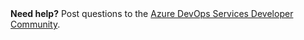 <div class="alert alert-info">
    <strong>Need help?</strong> Post questions to the <a href="https://go.microsoft.com/fwlink/?LinkId=615292" data-raw-source="[Azure DevOps Services Developer Community](https://go.microsoft.com/fwlink/?LinkId=615292)">Azure DevOps Services Developer Community</a>.
</div>

<!-- ENDSECTION --> 